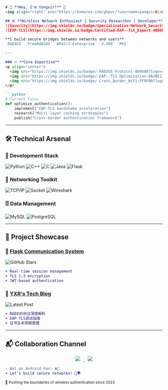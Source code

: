 
```markdown
# 🚀 **Hey, I'm Yangxir!** 👋  
<img align="right" src="https://komarev.com/ghpvc/?username=yangxir&label=Profile+Views&color=0e75b6">

## 🌐 **Wireless Network Enthusiast | Security Researcher | Developer**  
![Security](https://img.shields.io/badge/Specialization-Network_Security-228B22)
![EAP-TLS](https://img.shields.io/badge/Certified-EAP--TLS_Expert-4B0082)

**I build secure bridges between networks and users**  
`RADIUS` `FreeRADIUS` `WPA2/3-Enterprise` `X.509` `PKI`

---

### 🔥 **Core Expertise**
<p align="center">
  <img src="https://img.shields.io/badge/-RADIUS_Protocol-009688?logo=cisco" hspace="5">
  <img src="https://img.shields.io/badge/-EAP--TLS_Optimization-8A2BE2?logo=wireshark" hspace="5">
  <img src="https://img.shields.io/badge/-Cross_Border_WiFi-FF6F00?logo=wifi" hspace="5">
</p>

```python
# Current Focus
def optimize_authentication():
    implement("EAP-TLS handshake acceleration")
    research("Multi-layer caching strategies")
    publish("Cross-border authentication framework")
```

---

## 🛠️ **Technical Arsenal**

### 🔧 **Development Stack**
![Python](https://img.shields.io/badge/-Python-3776AB?logo=python&logoColor=white)
![C++](https://img.shields.io/badge/-C++-00599C?logo=c%2B%2B&logoColor=white)
![C](https://img.shields.io/badge/-C-03599C?logo=c&logoColor=white)
![Java](https://img.shields.io/badge/-Java-007396?logo=java)
![Flask](https://img.shields.io/badge/-Flask-000000?logo=flask)

### 📡 **Networking Toolkit**
![TCP/IP](https://img.shields.io/badge/-TCP%2fIP-FF6600?logo=icloud)
![Socket](https://img.shields.io/badge/-Socket_Programming-9B30FF)
![Wireshark](https://img.shields.io/badge/-Packet_Analysis-1679C0?logo=wireshark)

### 🗄️ **Data Management**
![MySQL](https://img.shields.io/badge/-MySQL-4479A1?logo=mysql)
![PostgreSQL](https://img.shields.io/badge/-PostgreSQL-336791?logo=postgresql)

---

## 🚀 **Project Showcase**

### 💬 [Flask Communication System](https://github.com/yangxir/flask-communication)
![GitHub Stars](https://img.shields.io/github/stars/yangxir/flask-communication?style=flat)
```diff
+ Real-time session management
+ TLS 1.3 encryption
+ JWT-based authentication
```

### 📝 [YXR's Tech Blog](https://yangxir.github.io/)
![Latest Post](https://img.shields.io/badge/Latest_Post-WiFi6E_Authentication-blueviolet)
```diff
+ RADIUS协议深度解析
+ EAP-TLS调试指南
+ 证书生命周期管理
```

---

## 📬 **Collaboration Channel**
<p align="center">
  <a href="mailto:yangxirui9@gmail.com">
    <img src="https://img.shields.io/badge/-Email_Me-D14836?logo=gmail&logoColor=white" hspace="10">
  </a>
  <a href="https://yangxir.github.io/">
    <img src="https://img.shields.io/badge/-Visit_Blog-FF7139?logo=hexo" hspace="10">
  </a>
</p>

```diff
- Not an Android Fan! ❌🤖
+ Let's build secure networks! 🔐🌍
```

<sub>🚀 Pushing the boundaries of wireless authentication since 2023</sub>
```
